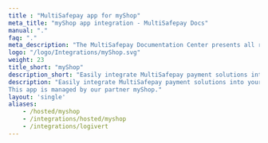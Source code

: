 ```yaml
---
title : "MultiSafepay app for myShop"
meta_title: "myShop app integration - MultiSafepay Docs"
manual: "."
faq: "."
meta_description: "The MultiSafepay Documentation Center presents all relevant information about our Plugins and API. You can also find support pages for payment methods, tools and general questions as well as the contact details of our Support and Integration Teams."
logo: "/logo/Integrations/myShop.svg"
weight: 23
title_short: "myShop"
description_short: "Easily integrate MultiSafepay payment solutions into your myShop with this free app."
description: "Easily integrate MultiSafepay payment solutions into your myShop with this free app.
This app is managed by our partner myShop."
layout: 'single'
aliases: 
    - /hosted/myshop
    - /integrations/hosted/myshop
    - /integrations/logivert
---
```

